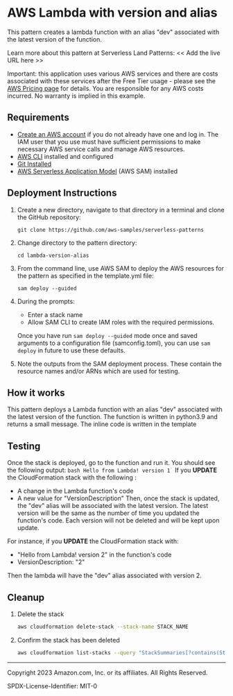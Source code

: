 # AWS Lambda with version and alias

This pattern creates a lambda function with an alias "dev" associated with the latest version of the function. 

Learn more about this pattern at Serverless Land Patterns: << Add the live URL here >>

Important: this application uses various AWS services and there are costs associated with these services after the Free Tier usage - please see the [AWS Pricing page](https://aws.amazon.com/pricing/) for details. You are responsible for any AWS costs incurred. No warranty is implied in this example.

## Requirements

* [Create an AWS account](https://portal.aws.amazon.com/gp/aws/developer/registration/index.html) if you do not already have one and log in. The IAM user that you use must have sufficient permissions to make necessary AWS service calls and manage AWS resources.
* [AWS CLI](https://docs.aws.amazon.com/cli/latest/userguide/install-cliv2.html) installed and configured
* [Git Installed](https://git-scm.com/book/en/v2/Getting-Started-Installing-Git)
* [AWS Serverless Application Model](https://docs.aws.amazon.com/serverless-application-model/latest/developerguide/serverless-sam-cli-install.html) (AWS SAM) installed

## Deployment Instructions

1. Create a new directory, navigate to that directory in a terminal and clone the GitHub repository:
    ``` 
    git clone https://github.com/aws-samples/serverless-patterns
    ```
1. Change directory to the pattern directory:
    ```
    cd lambda-version-alias
    ```
1. From the command line, use AWS SAM to deploy the AWS resources for the pattern as specified in the template.yml file:
    ```
    sam deploy --guided
    ```
1. During the prompts:
    * Enter a stack name
    * Allow SAM CLI to create IAM roles with the required permissions.

    Once you have run `sam deploy --guided` mode once and saved arguments to a configuration file (samconfig.toml), you can use `sam deploy` in future to use these defaults.

1. Note the outputs from the SAM deployment process. These contain the resource names and/or ARNs which are used for testing.

## How it works

This pattern deploys a Lambda function with an alias "dev" associated with the latest version of the function. 
The function is written in python3.9 and returns a small message. 
The inline code is written in the template

## Testing

Once the stack is deployed, go to the function and run it. You should see the following output:
    ```bash
    Hello from Lambda! version 1
    ```
If you **UPDATE** the CloudFormation stack with the following :
* A change in the Lambda function's code
* A new value for "VersionDescription"
Then, once the stack is updated, the "dev" alias will be associated with the latest version. 
The latest version will be the same as the number of time you updated the function's code. 
Each version will not be deleted and will be kept upon update. 

For instance, if you **UPDATE** the CloudFormation stack with:
* "Hello from Lambda! version 2" in the function's code
* VersionDescription: "2"

Then the lambda will have the "dev" alias associated with version 2. 


## Cleanup
 
1. Delete the stack
    ```bash
    aws cloudformation delete-stack --stack-name STACK_NAME
    ```
1. Confirm the stack has been deleted
    ```bash
    aws cloudformation list-stacks --query "StackSummaries[?contains(StackName,'STACK_NAME')].StackStatus"
    ```
----
Copyright 2023 Amazon.com, Inc. or its affiliates. All Rights Reserved.

SPDX-License-Identifier: MIT-0